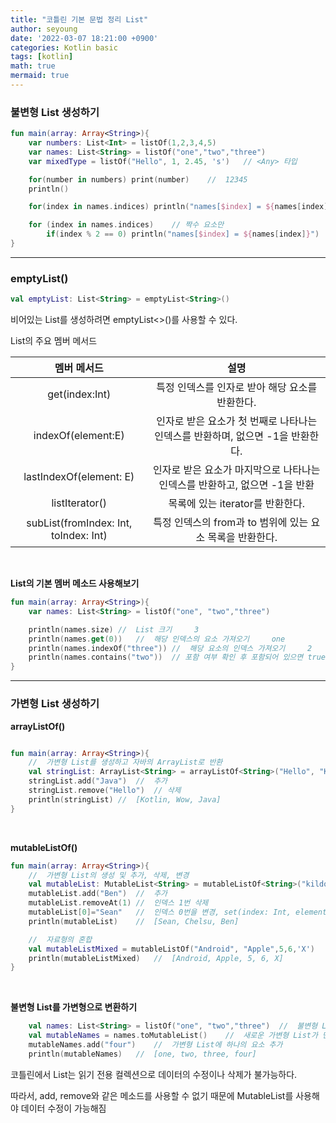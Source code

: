 ```yaml
---
title: "코틀린 기본 문법 정리 List"
author: seyoung
date: '2022-03-07 18:21:00 +0900'
categories: Kotlin basic
tags: [kotlin]
math: true
mermaid: true
---
```


 ### 불변형 List 생성하기

```kt
fun main(array: Array<String>){
    var numbers: List<Int> = listOf(1,2,3,4,5)
    var names: List<String> = listOf("one","two","three")
    var mixedType = listOf("Hello", 1, 2.45, 's')   // <Any> 타입

    for(number in numbers) print(number)    //  12345
    println()

    for(index in names.indices) println("names[$index] = ${names[index]}")  // names[0] = one

    for (index in names.indices)    // 짝수 요소만
        if(index % 2 == 0) println("names[$index] = ${names[index]}")
}
```
---
### emptyList()

```kt
val emptyList: List<String> = emptyList<String>()
```

비어있는 List를 생성하려면 emptyList<>()를 사용할 수 있다.

List의 주요 멤버 메서드

|멤버 메서드 | 설명 |
|:--:|:--:|
|get(index:Int)  |특정 인덱스를 인자로 받아 해당 요소를 반환한다.|
|indexOf(element:E)| 인자로 받은 요소가 첫 번째로 나타나는 인덱스를 반환하며, 없으면 -1을 반환한다.|
|lastIndexOf(element: E)| 인자로 받은 요소가 마지막으로 나타나는 인덱스를 반환하고, 없으면 -1을 반환|
|listIterator()| 목록에 있는 iterator를 반환한다.|
|subList(fromIndex: Int, toIndex: Int)| 특정 인덱스의 from과 to 범위에 있는 요소 목록을 반환한다.|

<br>

**List의 기본 멤버 메소드 사용해보기**

```kt
fun main(array: Array<String>){
    var names: List<String> = listOf("one", "two","three")

    println(names.size) //  List 크기     3
    println(names.get(0))   //  해당 인덱스의 요소 가져오기     one
    println(names.indexOf("three")) //  해당 요소의 인덱스 가져오기     2
    println(names.contains("two"))  // 포함 여부 확인 후 포함되어 있으면 true 반환      true
}
```

---

### 가변형 List 생성하기

**arrayListOf()**

```kt

fun main(array: Array<String>){
    //  가변형 List를 생성하고 자바의 ArrayList로 반환
    val stringList: ArrayList<String> = arrayListOf<String>("Hello", "Kotlin", "Wow")
    stringList.add("Java")  //  추가
    stringList.remove("Hello")  // 삭제
    println(stringList) //  [Kotlin, Wow, Java]
}
```

<br>

**mutableListOf()**

```kt
fun main(array: Array<String>){
    //  가변형 List의 생성 및 추가, 삭제, 변경
    val mutableList: MutableList<String> = mutableListOf<String>("kildong","Dooly","Chelsu")
    mutableList.add("Ben")  //  추가
    mutableList.removeAt(1) //  인덱스 1번 삭제
    mutableList[0]="Sean"   //  인덱스 0번을 변경, set(index: Int, element: E)와 같은 역할
    println(mutableList)    //  [Sean, Chelsu, Ben]

    //  자료형의 혼합
    val mutableListMixed = mutableListOf("Android", "Apple",5,6,'X')
    println(mutableListMixed)   //  [Android, Apple, 5, 6, X]
}
```

<br>

**불변형 List를 가변형으로 변환하기**

```kt
    val names: List<String> = listOf("one", "two","three")  //  불변형 List 초기화
    val mutableNames = names.toMutableList()    //  새로운 가변형 List가 만들어짐
    mutableNames.add("four")    //  가변형 List에 하나의 요소 추가
    println(mutableNames)   //  [one, two, three, four]
```

코틀린에서 List는 읽기 전용 컬렉션으로 데이터의 수정이나 삭제가 불가능하다.

따라서, add, remove와 같은 메소드를 사용할 수 없기 때문에 MutableList를 사용해야 데이터 수정이 가능해짐